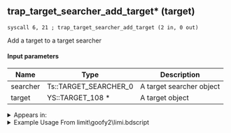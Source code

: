 ## trap_target_searcher_add_target* (target)

`syscall 6, 21 ; trap_target_searcher_add_target (2 in, 0 out)`

Add a target to a target searcher

#### Input parameters
| Name | Type | Description
|------|------|------------
| searcher   | Ts::TARGET_SEARCHER_0   | A target searcher object
| target   | YS::TARGET_108 *   | A target object




<details>
	<summary>Appears in:</summary>
| filename | Entity (obj)
|----------|-------------
| limit\goofy2\limi.bdscript       |           
| limit\goofy2_wi\limi.bdscript       |           
| limit\mulan\limi.bdscript       |           
| obj\F_HB020\f_hb.bdscript       | ((F) ??? (HB))          
| obj\N_DC010_BTL\n_dc.bdscript       | ((N) Minnie (BTL) (DC))          
| obj\P_EX200\mick.bdscript       | ((P) Micky (hood))          
| obj\P_EX220\mick.bdscript       | ((P) Mickey)          

</details>

<details>
	<summary>Example Usage From limit\goofy2\limi.bdscript</summary>
```
L2552:
 popToSp 0
 pushFromPWp W0
 pushFromFSp 0
 gosub 4, L605
 popToSp 4
 pushFromFSp 4
 pushFromPWp W0
 pushImm 4
 add 
 syscall 2, 56 ; trap_btlobj_lockon_target (1 in, 1 out)
 gosub 4, L631
 pushFromFSp 4
 syscall 1, 140 ; trap_target_is_exist (1 in, 1 out)
 jz L2592
 pushFromPWp W0
 pushImm 80
 add 
 pushFromFSp 4
 syscall 6, 21 ; trap_target_searcher_add_target (2 in, 0 out)
 jmp L2629
```
</details>

